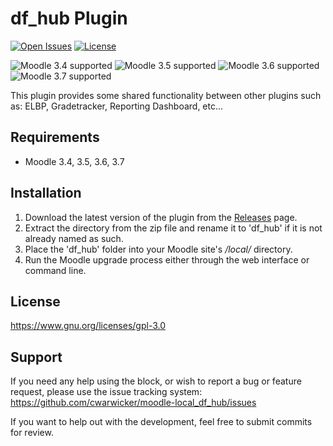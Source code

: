 # df_hub Plugin

[![Open Issues](https://img.shields.io/github/issues/cwarwicker/moodle-local_df_hub)](https://github.com/cwarwicker/moodle-local_df_hub/issues)
[![License](https://img.shields.io/badge/License-GPLv3-blue.svg)](https://www.gnu.org/licenses/gpl-3.0)

![Moodle 3.4 supported](https://img.shields.io/badge/Moodle-3.4-brightgreen)
![Moodle 3.5 supported](https://img.shields.io/badge/Moodle-3.5-brightgreen)
![Moodle 3.6 supported](https://img.shields.io/badge/Moodle-3.6-brightgreen)
![Moodle 3.7 supported](https://img.shields.io/badge/Moodle-3.7-brightgreen)

This plugin provides some shared functionality between other plugins such as: ELBP, Gradetracker, Reporting Dashboard, etc...

Requirements
------------
- Moodle 3.4, 3.5, 3.6, 3.7

Installation
------------
1. Download the latest version of the plugin from the [Releases](https://github.com/cwarwicker/moodle-local_df_hub/releases) page.
2. Extract the directory from the zip file and rename it to 'df_hub' if it is not already named as such.
3. Place the 'df_hub' folder into your Moodle site's */local/* directory.
4. Run the Moodle upgrade process either through the web interface or command line.

License
-------
https://www.gnu.org/licenses/gpl-3.0

Support
-------
If you need any help using the block, or wish to report a bug or feature request, please use the issue tracking system: https://github.com/cwarwicker/moodle-local_df_hub/issues

If you want to help out with the development, feel free to submit commits for review.
